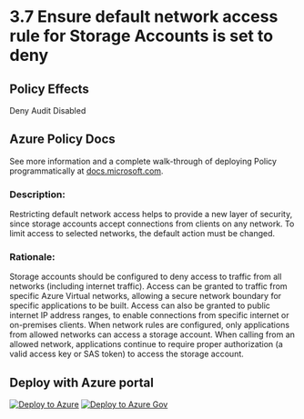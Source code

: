 # 3.7 Ensure default network access rule for Storage Accounts is set to deny

## Policy Effects
Deny
Audit
Disabled

## Azure Policy Docs

See more information and a complete walk-through of deploying Policy programmatically at
[docs.microsoft.com](https://docs.microsoft.com/azure/governance/policy/samples/allowed-custom-images).

### Description: 
Restricting default network access helps to provide a new layer of security, since storage
accounts accept connections from clients on any network. To limit access to selected
networks, the default action must be changed.

### Rationale: 
Storage accounts should be configured to deny access to traffic from all networks
(including internet traffic). Access can be granted to traffic from specific Azure Virtual
networks, allowing a secure network boundary for specific applications to be built. Access
can also be granted to public internet IP address ranges, to enable connections from
specific internet or on-premises clients. When network rules are configured, only
applications from allowed networks can access a storage account. When calling from an
allowed network, applications continue to require proper authorization (a valid access key
or SAS token) to access the storage account.

## Deploy with Azure portal

[![Deploy to Azure](https://azuredeploy.net/deploybutton.png)](https://portal.azure.com/?#blade/Microsoft_Azure_Policy/CreatePolicyDefinitionBlade/uri/https%3A%2F%2Fraw.githubusercontent.com%2Fmrajess%2FAzure-Policy-CIS%2Fmaster%2Fpolicies%2F3_storage_accounts%2F3.7%2FPolicy%2Fazurepolicy.json)
[![Deploy to Azure Gov](https://docs.microsoft.com/azure/governance/policy/media/deploy/deployGovbutton.png)](https://portal.azure.us/?#blade/Microsoft_Azure_Policy/CreatePolicyDefinitionBlade/uri/https%3A%2F%2Fraw.githubusercontent.com%2Fmrajess%2FAzure-Policy-CIS%2Fmaster%2Fpolicies%2F3_storage_accounts%2F3.7%2FPolicy%2Fazurepolicy.json)